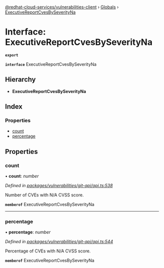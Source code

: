 [@redhat-cloud-services/vulnerabilities-client](../README.md) › [Globals](../globals.md) › [ExecutiveReportCvesBySeverityNa](executivereportcvesbyseverityna.md)

# Interface: ExecutiveReportCvesBySeverityNa

**`export`** 

**`interface`** ExecutiveReportCvesBySeverityNa

## Hierarchy

* **ExecutiveReportCvesBySeverityNa**

## Index

### Properties

* [count](executivereportcvesbyseverityna.md#count)
* [percentage](executivereportcvesbyseverityna.md#percentage)

## Properties

###  count

• **count**: *number*

*Defined in [packages/vulnerabilities/git-api/api.ts:538](https://github.com/RedHatInsights/javascript-clients/blob/master/packages/vulnerabilities/git-api/api.ts#L538)*

Number of CVEs with N/A CVSS score.

**`memberof`** ExecutiveReportCvesBySeverityNa

___

###  percentage

• **percentage**: *number*

*Defined in [packages/vulnerabilities/git-api/api.ts:544](https://github.com/RedHatInsights/javascript-clients/blob/master/packages/vulnerabilities/git-api/api.ts#L544)*

Percentage of CVEs with N/A CVSS score.

**`memberof`** ExecutiveReportCvesBySeverityNa
